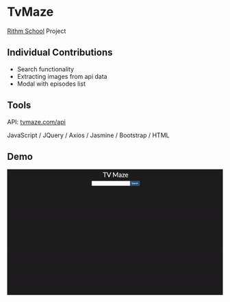 # TvMaze
[Rithm School](https://www.rithmschool.com/) Project

## Individual Contributions
- Search functionality
- Extracting images from api data
- Modal with episodes list

## Tools
API: [tvmaze.com/api](https://www.tvmaze.com/api)

JavaScript / JQuery / Axios / Jasmine / Bootstrap / HTML

## Demo

![Tv Maze Demo](https://github.com/juliahowes124/TvMaze/blob/main/TvMaze.gif)
